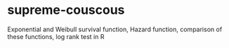 # supreme-couscous
Exponential and Weibull survival function, Hazard function, comparison of these functions, log rank test in R
